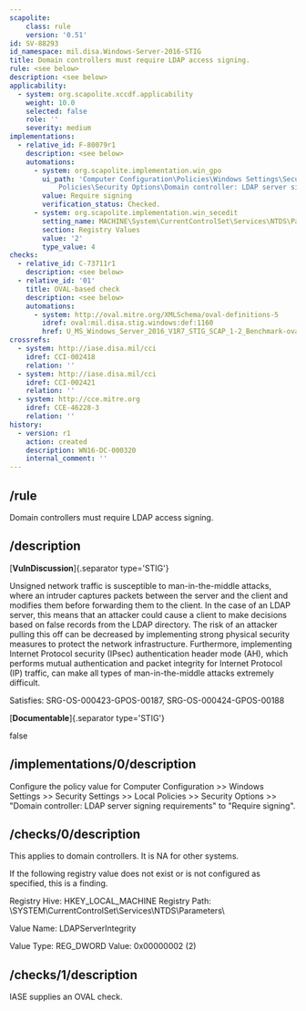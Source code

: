 ```yaml
---
scapolite:
    class: rule
    version: '0.51'
id: SV-88293
id_namespace: mil.disa.Windows-Server-2016-STIG
title: Domain controllers must require LDAP access signing.
rule: <see below>
description: <see below>
applicability:
  - system: org.scapolite.xccdf.applicability
    weight: 10.0
    selected: false
    role: ''
    severity: medium
implementations:
  - relative_id: F-80079r1
    description: <see below>
    automations:
      - system: org.scapolite.implementation.win_gpo
        ui_path: 'Computer Configuration\Policies\Windows Settings\Security Settings\Local
            Policies\Security Options\Domain controller: LDAP server signing requirements'
        value: Require signing
        verification_status: Checked.
      - system: org.scapolite.implementation.win_secedit
        setting_name: MACHINE\System\CurrentControlSet\Services\NTDS\Parameters\LDAPServerIntegrity
        section: Registry Values
        value: '2'
        type_value: 4
checks:
  - relative_id: C-73711r1
    description: <see below>
  - relative_id: '01'
    title: OVAL-based check
    description: <see below>
    automations:
      - system: http://oval.mitre.org/XMLSchema/oval-definitions-5
        idref: oval:mil.disa.stig.windows:def:1160
        href: U_MS_Windows_Server_2016_V1R7_STIG_SCAP_1-2_Benchmark-oval.xml
crossrefs:
  - system: http://iase.disa.mil/cci
    idref: CCI-002418
    relation: ''
  - system: http://iase.disa.mil/cci
    idref: CCI-002421
    relation: ''
  - system: http://cce.mitre.org
    idref: CCE-46228-3
    relation: ''
history:
  - version: r1
    action: created
    description: WN16-DC-000320
    internal_comment: ''
---
```



## /rule

Domain controllers must require LDAP access signing.

## /description

[**VulnDiscussion**]{.separator type='STIG'}

Unsigned network traffic is susceptible to man-in-the-middle attacks, where an intruder captures packets between the server and the client and modifies them before forwarding them to the client. In the case of an LDAP server, this means that an attacker could cause a client to make decisions based on false records from the LDAP directory. The risk of an attacker pulling this off can be decreased by implementing strong physical security measures to protect the network infrastructure. Furthermore, implementing Internet Protocol security (IPsec) authentication header mode (AH), which performs mutual authentication and packet integrity for Internet Protocol (IP) traffic, can make all types of man-in-the-middle attacks extremely difficult.

Satisfies: SRG-OS-000423-GPOS-00187, SRG-OS-000424-GPOS-00188

[**Documentable**]{.separator type='STIG'}

false

## /implementations/0/description

Configure the policy value for Computer Configuration >> Windows Settings >> Security Settings >> Local Policies >> Security Options >> "Domain controller: LDAP server signing requirements" to "Require signing".

## /checks/0/description

This applies to domain controllers. It is NA for other systems.

If the following registry value does not exist or is not configured as specified, this is a finding.

Registry Hive: HKEY_LOCAL_MACHINE
Registry Path: \SYSTEM\CurrentControlSet\Services\NTDS\Parameters\

Value Name: LDAPServerIntegrity

Value Type: REG_DWORD
Value: 0x00000002 (2)

## /checks/1/description

IASE supplies an OVAL check.
